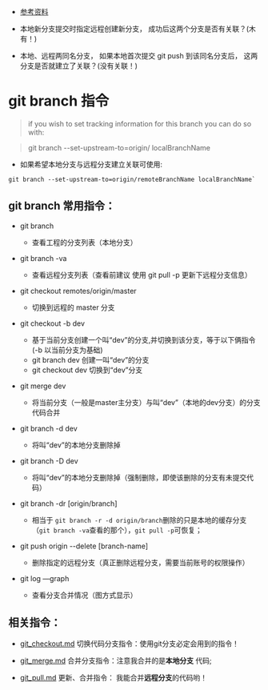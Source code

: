* [参考资料](https://git-scm.com/docs/git-branch)

* 本地新分支提交时指定远程创建新分支， 成功后这两个分支是否有关联？(木有！)

* 本地、远程两同名分支， 如果本地首次提交 git push 到该同名分支后， 这两分支是否就建立了关联？(没有关联！)

# git branch 指令
> if you wish to set tracking information for this branch you can do so with:

> git branch --set-upstream-to=origin/<branch> localBranchName

* 如果希望本地分支与远程分支建立关联可使用:
```
git branch --set-upstream-to=origin/remoteBranchName localBranchName`

```

## git branch 常用指令：
* git branch
	* 查看工程的分支列表（本地分支）

* git branch -va
	* 查看远程分支列表（查看前建议 使用 git pull -p 更新下远程分支信息）

* git checkout  remotes/origin/master
	* 切换到远程的 master 分支

* git checkout -b dev
	* 基于当前分支创建一个叫“dev”的分支,并切换到该分支，等于以下俩指令(-b 以当前分支为基础)
	* git branch dev   创建一叫“dev”的分支
	* git checkout dev  切换到“dev”分支

* git merge dev
	* 将当前分支（一般是master主分支）与叫“dev”（本地的dev分支）的分支代码合并

* git branch -d dev
	* 将叫“dev”的本地分支删除掉

* git branch -D dev
	* 将叫“dev”的本地分支删除掉（强制删除，即使该删除的分支有未提交代码）

* git branch -dr [origin/branch]
  * 相当于 `git branch -r -d origin/branch`删除的只是本地的缓存分支（`git branch -va`查看的那个），`git pull -p`可恢复；

* git push origin --delete [branch-name]
 	* 删除指定的远程分支（真正删除远程分支，需要当前账号的权限操作）

* git log —graph  
	* 查看分支合并情况（图方式显示）

## 相关指令：
* [git_checkout.md](https://github.com/huangtubiao/Git/blob/master/learn_log/git_checkout.md)  切换代码分支指令：使用git分支必定会用到的指令！

* [git_merge.md](https://github.com/huangtubiao/Git/blob/master/learn_log/git_merge.md) 合并分支指令：注意我合并的是**本地分支** 代码;

* [git_pull.md](https://github.com/huangtubiao/Git/blob/master/learn_log/git_pull.md) 更新、合并指令： 我能合并**远程分支**的代码哟！
